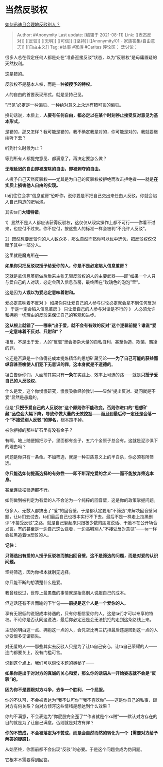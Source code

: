 # 当然反驳权
[如何迅速且合理地反驳别人？](https://www.zhihu.com/question/21995841/answer/1341682869)

> Author: #Anonymity
> Last update: [编辑于 2021-08-11]
> Link: [[表态反对]] [[反驳]] [[无明]] [[可信]] [[坚持]] [[Anonymity/01 - 家族答集/自由意志]] [[自由主义]]
> Tag: #处事 #家族 #Caritas
> 评论区：
> 泛讨论：

很多人总在假定任何人都是处在“准备迎接反驳”状态，以为“反驳权”是毋庸置疑的天然权利。

这是错的。

反驳权不是基本人权，而是一种**被授予的特权**。

人的自由的首要表现形式，就是坚持己见。

“己见”必定是一种偏见、一种绝对意义上永远有错可言的偏见。

换句话说，本质上，**人要有任何自由，都必定以在某个时刻停止接受反对意见为基本形式。**

是错的，那又怎样？我可能是错的，我不确定我是对的，你可能是对的，我就要继续听下去？

听到什么时候为止？

等到所有人都提完意见、都满意了，再决定要怎么做？

**无限延迟的自由即被废除的自由，即被剥夺的自由。**

人授予自己天然反驳权——尤其是为自己的反驳权被拒绝而攻击拒绝者——就是**在实质上损害他人自由的实现。**

ta们往往会拿“信息茧房”恐吓你，说你要是不把自己交出来任由人反驳，你就会陷入自己构造的肥皂泡。

其实ta们**大错特错**。

1）显然不是人人都应该获得反驳权，这仅仅从现实操作上都不可行——你看不过来，也应付不过来。你不应付，按这些人的标准一样会被判“不允许人反驳”。

2）既然想要反驳你的人人数众多，那么自然而然你可以优中选优，把反驳权仅仅赋予其中一部分人。

这里就是魔鬼所在——

**如果你只把反驳权授予给爱你的人，你是不是必定陷入信息茧房？**

这就是拿信息茧房做后盾来主张无限反驳权的人的主要武器——即“如果一个人只与爱自己的人对话，必定会落入信息茧房，最终困在“玫瑰色的泡泡”里”。

这是因为**人误以为爱必定意味着附和。**

爱必定意味着不反对 》 如果你只让爱自己的人参与讨论必定就会拿不到任何反对 》 于是一定会陷入信息茧房 》 只让爱自己的人参与对话是不行的 》 人必须允许和拥抱一切理由的反驳来保证自己的客观和进步。

**这从根上就错了——哪来“出于爱，就不会有有效的反对”这个逻辑前提？谁说“爱一定意味着不反对、只附和”？**

相反，不是出于爱，人的“反驳”里会掺杂大量的自私自利，甚至伪造、欺骗、霸凌的罪。

它还是否算是一个值得花成本提炼精华的思想矿藏另论——**为了自己可能的获益而纵容甚至唆使人们犯下无意识的罪，这本身就是不道德的**。

坦白告诉你们，人面前其实只有**一条**在实践上、效率上可选的路——就是**只授予爱自己的人反驳权**。

什么是爱，这个你慢慢研究，慢慢吸收经验教训——显然“提出反对、疑问就是不爱”显然是愚蠢的。

但是“**只授予爱自己的人反驳权”**这个原则你不能改变。否则你进口的“思想矿藏”品位会大幅下降，导致你做大量的无效挖掘——而且**到最后你一定还是会落一个“不接受别人反驳“的罪名**，根本跑不掉。

被你拒掉的那些矿石里有没有金子？

有啊。地上随便抓把沙子，里面都有金子，五六个金原子总会有。这就是泥沙俱下的理由吗？

问题是你只有一条命。不加筛选，就是一种实质意义上的半自杀，你必须有所筛选。

**你只能选如何提高选择的有效性——即不断深挖爱的含义——而不能放弃筛选本身。**

甚至连放松筛选都不行。

如何做到被判定为有爱的人不会沦为一个纯粹的回音壁，这是你的政策掌握问题。

很多人、无数人都搞出了“爱”的回音壁，于是都认定要用“不筛选”来解决回音壁问题，让ta们去试去。ta们最后自己也根本实行不下去。最后不是一样走上拉黑删评“不接受反驳”之路，就是自己躲起来只跟极少数的朋友说话、干脆不在公开场合发言。有的甚至是一边自己这么做着，一边高喊别人“不接受反对意见”——ta一样会拉黑追着ta反驳的人。

**记住：**

**只筛选出有爱的人授予反驳权而搞出回音壁，这不是筛选的问题，而是对爱的认识问题。**

坚持筛选，因为你根本就别无选择。

你只能不断的想清楚什么是爱。

我曾经说过，世界上最愚蠢的事情就是抬高别人说服自己的成本。

但这话还有不言而喻的下半句——**前提是这个人是一个爱你的人**。

享有无限低的说服成本待遇的，只有你相信爱你的人，这是ta们才可以专享的特权。不论你是否认同这说法，最后你必定还是会无法抗拒的走到这条路线上来。

主动的明白这一点、拥抱这一点的人，会凭空比再三抗拒最后还是回到这一点的人少受很多无谓损失。

对无爱的人——那些其实去反驳人只是为了让ta自己安心，让ta自己荣耀的人——连门都要关上，没有门槛可言。

说到这个点上，我们可以谈论本题的奥秘了——

**如果你是出于对对方的真诚的关心和爱，那么你的话语从一开始姿态就不会是“反驳”的。**

**因为你不是要跟对方斗争，去争一个胜利、一个屈服。**

你的不认可，不会被表达为“我不认可你”“我不喜欢你”——这是你自己的私事，跟对方有何关系？向对方倾泻这些情绪是想达到什么效果？

你的不满意，不会表达为“你屁股完全歪了”“作者就是个xx贼”——默认对方存在的目的就是为了让自己满意，否则就是对方有罪？

**你的不赞成，不会被落定为不赞成，而是会自然而然的转化为一个【需要对方给予解答的疑惑】。**

从始至终，你面前都不会出现“反驳”的必要。于是这个问题会成为伪问题。

它根本不需要得到回答。
